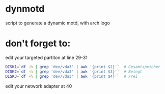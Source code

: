 # dynmotd
script to generate a dynamic motd, with arch logo

# don't forget to:
edit your targeted partiton at line 29-31
```bash
DISK1=`df -h | grep 'dev/vda3' | awk '{print $2}'`  # Gesamtspeicher
DISK2=`df -h | grep 'dev/vda3' | awk '{print $3}'`  # Belegt
DISK3=`df -h | grep 'dev/vda3' | awk '{print $4}'`  # Frei
```
edit your network adapter at 40
